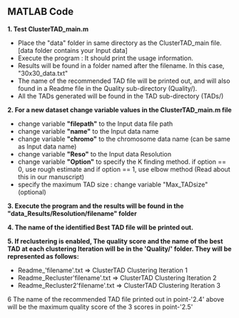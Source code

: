 
		
MATLAB Code
-----------------------------------------------------------
**1. Test ClusterTAD_main.m**
		
* Place the "data" folder in same directory as the ClusterTAD_main file. [data folder contains your Input data]
* Execute the program :  It should print the usage information.
* Results will be found in a folder named after the filename. In this case, "30x30_data.txt"
* The name of the recommended TAD file will be printed out, and will also found in a Readme file in the Quality sub-directory (Quality/).
* All the TADs generated will be found in the TAD sub-directory (TADs/)
	
	
**2. For a new dataset change variable values in the ClusterTAD_main.m file**

* change variable **"filepath"** to the Input data file path	
* change variable **"name"** to the Input data name
* change variable **"chromo"** to the chromosome data name (can be same as Input data name)
* change variable **"Reso"** to the Input data Resolution		
* change variable **"Option"** to specify  the  K finding method. if option == 0, use rough estimate and if option == 1, use elbow method (Read about this in our manuscript)
* specify the maximum TAD size : change variable "Max_TADsize" (optional)


**3. Execute the program and the results will be found in the  "data_Results/Resolution/filename" folder**

**4. The name of the identified Best TAD file will be printed out.**

**5. If reclustering is enabled, The quality score and the name of the best TAD at each clustering Iteration will be in the 'Quality/' folder. They will be represented as follows:**

* Readme_'filename'.txt 		=> ClusterTAD Clustering Iteration 1
* Readme_Recluster'filename'.txt 	=> ClusterTAD Clustering Iteration 2
* Readme_Recluster2'filename'.txt => ClusterTAD Clustering Iteration 3

6 The name of the recommended TAD file  printed out in point-'2.4' above will be the maximum quality score of the 3 scores in point-'2.5'
		
